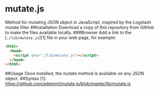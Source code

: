 # mutate.js
Method for mutating JSON object in JavaScript, inspired by the Logstash mutate filter
##Installation
Download a copy of this repository from GitHub to make the files available locally.
###Browser
Add a link to the [`./lib/mutate.js`][1] file in your web page, for example:
```html
<html>
  <head>
    <script src="./lib/mutate.js"></script>
  </head>
</html>
```
##Usage
Once installed, the mutate method is available on any JSON object.
##Syntax
[1]: https://github.com/adamml/mutate.js/blob/master/lib/mutate.js
